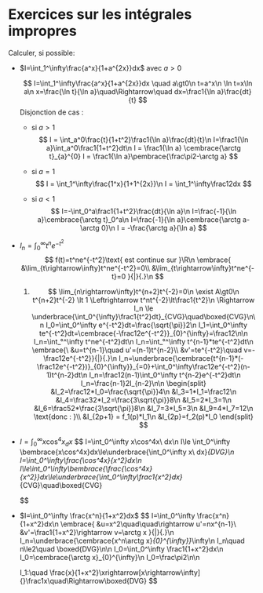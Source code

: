 $$
% \global\newcommand{\n}{\\ \ \\}
% \global\newcommand{\embrace}[3]{
%     \left#2
%         \begin{split}
%             #1
%         \end{split}
%     \right#3
% }
% \global\newcommand{\aembrace}[1]{
%     \embrace{#1}{\{}{\}}
% }
% \global\newcommand{\pembrace}[1]{
%     \left(#1\right)
% }
% \global\newcommand{\cembrace}[1]{
%     \embrace{#1}{[}{]}
% }
% \global\newcommand{\bembrace}[1]{
%     \embrace{#1}{|}{|}
% }
% \global\newcommand{\vec}[1]{\overrightarrow{#1}}
% \global\newcommand{\abss}[1]{
%     \cembrace{#1}
% }
$$

# Exercices sur les intégrales impropres

Calculer, si possible:

* $I=\int_1^\infty\frac{a^x}{1+a^{2x}}dx$ avec $a\gt0$

    $$
    I=\int_1^\infty\frac{a^x}{1+a^{2x}}dx \quad a\gt0\n
    t=a^x\n
    \ln t=x\ln a\n
    x=\frac{\ln t}{\ln a}\quad\Rightarrow\quad dx=\frac1{\ln a}\frac{dt}{t}
    $$
    Disjonction de cas :
    * si $a\gt1$
        $$
        I = \int_a^0\frac{t}{1+t^2}\frac1{\ln a}\frac{dt}{t}\n
        I=\frac1{\ln a}\int_a^0\frac1{1+t^2}dt\n
        I = \frac1{\ln a} \cembrace{\arctg t}_{a}^{0}
        I = \frac1{\ln a}\pembrace{\frac\pi2-\arctg a}
        $$
    * si $a=1$
        $$
        I = \int_1^\infty\frac{1^x}{1+1^{2x}}\n
        I = \int_1^\infty\frac12dx
        $$

    * si $a\lt1$
        $$
        I=-\int_0^a\frac1{1+t^2}\frac{dt}{\ln a}\n
        I=\frac{-1}{\ln a}\cembrace{\arctg t}_0^a\n
        I=\frac{-1}{\ln a}\cembrace{\arctg a-\arctg 0}\n
        I = -\frac{\arctg a}{\ln a}
        $$

* $I_n=\int_0^\infty t^ne^{-t^2}$
    $$
    f(t)=t^ne^{-t^2}\text{ est continue sur }\R\n
    \embrace{
        &\lim_{t\rightarrow\infty}t^ne^{-t^2}=0\\
        &\lim_{t\rightarrow\infty}t^ne^{-t}=0
    }{|}{.}\n
    $$

    1)
        $$
        \lim_{n\rightarrow\infty}t^{n+2}t^{-2}=0\n
        \exist A\gt0\n
        t^{n+2}t^{-2} \lt 1
        \Leftrightarrow t^nt^{-2}\lt\frac1{t^2}\n
        \Rightarrow I_n \le \underbrace{\int_0^{\infty}\frac1{t^2}dt}_{CVG}\quad\boxed{CVG}\n\n
        I_0=\int_0^\infty e^{-t^2}dt=\frac{\sqrt{\pi}}2\n
        I_1=\int_0^\infty te^{-t^2}dt=\cembrace{-\frac12e^{-t^2}}_{0}^{\infty}=\frac12\n\n
        I_n=\int_°^\infty t^ne^{-t^2}dt\n
        I_n=\int_°^\infty t^{n-1}*te^{-t^2}dt\n
        \embrace{\ &u=t^{n-1}\quad u'=(n-1)t^{n-2}\\
        &v'=te^{-t^2}\quad v=-\frac12e^{-t^2}}{|}{.}\n
        I_n=\underbrace{\cembrace{t^{n-1}*(-\frac12e^{-t^2})}_{0}^{\infty}}_{=0}+\int_0^\infty\frac12e^{-t^2}(n-1)t^{n-2}dt\n
        I_n=\frac12(n-1)\int_0^\infty t^{n-2}e^{-t^2}dt\n
        I_n=\frac{n-1}2I_{n-2}\n\n
        \begin{split}
        &I_2=\frac12*I_0=\frac{\sqrt{\pi}}4\n
        &I_3=1*I_1=\frac12\n
        &I_4=\frac32*I_2=\frac{3\sqrt{\pi}}8\n
        &I_5=2*I_3=1\n
        &I_6=\frac52*\frac{3\sqrt{\pi}}8\n
        &I_7=3*I_5=3\n
        &I_9=4*I_7=12\n
        \text{donc : }\\
        &I_{2p+1} = f_1(p)*I_1\n
        &I_{2p}=f_2(p)*I_0
        \end{split}
        $$
* $I=\int_0^\infty x\cos^4x_ dx$
    $$
    I=\int_0^\infty x\cos^4x\ dx\n
    I\le \int_0^\infty \bembrace{x\cos^4x}dx\le\underbrace{\int_0^\infty x\ dx}_{DVG}\n
    I=\int_0^\infty\frac{\cos^4x}{x^2}dx\n
    I\le\int_0^\infty\bembrace{\frac{\cos^4x}{x^2}}dx\le\underbrace{\int_0^\infty\frac1{x^2}dx}_{CVG}\quad\boxed{CVG}

    $$

* $I=\int_0^\infty \frac{x^n}{1+x^2}dx$
    $$
    I=\int_0^\infty \frac{x^n}{1+x^2}dx\n
    \embrace{
        &u=x^2\quad\quad\rightarrow u'=nx^{n-1}\\
        &v'=\frac1{1+x^2}\rightarrow v=\arctg x
    }{|}{.}\n
    I_n=\underbrace{\cembrace{x^n\arctg x}_{0}^{\infty}}_\infty\n
    I_n\quad n\le2\quad \boxed{DVG}\n\n
    I_0=\int_0^\infty \frac1{1+x^2}dx\n
    I_0=\cembrace{\arctg x}_{0}^{\infty}\n
    I_0=\frac\pi2\n\n

    I_1:\quad \frac{x}{1+x^2}\xrightarrow[x\rightarrow\infty]{}\frac1x\quad\Rightarrow\boxed{DVG}
    $$
